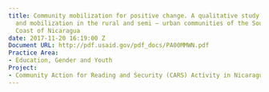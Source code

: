 ```yaml
---
title: Community mobilization for positive change. A qualitative study on participation
  and mobilization in the rural and semi – urban communities of the Southern Caribbean
  Coast of Nicaragua
date: 2017-11-20 16:19:00 Z
Document URL: http://pdf.usaid.gov/pdf_docs/PA00MMWN.pdf
Practice Area:
- Education, Gender and Youth
Project:
- Community Action for Reading and Security (CARS) Activity in Nicaragua
---
```


